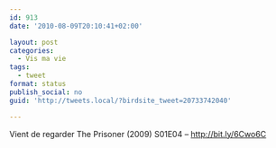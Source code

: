 ```yaml
---
id: 913
date: '2010-08-09T20:10:41+02:00'

layout: post
categories:
  - Vis ma vie
tags:
  - tweet
format: status
publish_social: no
guid: 'http://tweets.local/?birdsite_tweet=20733742040'

---
```


Vient de regarder The Prisoner (2009) S01E04 – http://bit.ly/6Cwo6C